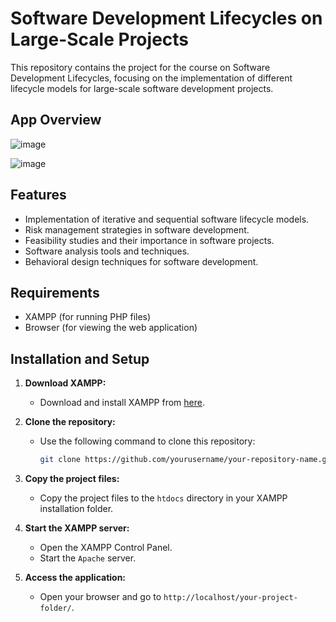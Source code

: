 # Software Development Lifecycles on Large-Scale Projects

This repository contains the project for the course on Software Development Lifecycles, focusing on the implementation of different lifecycle models for large-scale software development projects.

## App Overview

![image](https://github.com/user-attachments/assets/9c826639-b612-4083-9997-94f15beeea82)

![image](https://github.com/user-attachments/assets/7b24b4bf-0060-4418-8771-01913d3c7253)



## Features

- Implementation of iterative and sequential software lifecycle models.
- Risk management strategies in software development.
- Feasibility studies and their importance in software projects.
- Software analysis tools and techniques.
- Behavioral design techniques for software development.

## Requirements

- XAMPP (for running PHP files)
- Browser (for viewing the web application)

## Installation and Setup

1. **Download XAMPP:**
   - Download and install XAMPP from [here](https://www.apachefriends.org/index.html).

2. **Clone the repository:**
   - Use the following command to clone this repository:
     ```bash
     git clone https://github.com/yourusername/your-repository-name.git
     ```

3. **Copy the project files:**
   - Copy the project files to the `htdocs` directory in your XAMPP installation folder.

4. **Start the XAMPP server:**
   - Open the XAMPP Control Panel.
   - Start the `Apache` server.

5. **Access the application:**
   - Open your browser and go to `http://localhost/your-project-folder/`.

